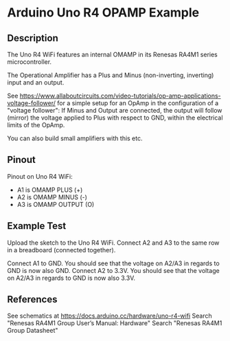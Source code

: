 # Arduino Uno R4 OPAMP Example

## Description

The Uno R4 WiFi features an internal OMAMP in its Renesas RA4M1 series microcontroller.

The Operational Amplifier has a Plus and Minus (non-inverting, inverting) input and an output. 

See https://www.allaboutcircuits.com/video-tutorials/op-amp-applications-voltage-follower/
for a simple setup for an OpAmp in the configuration of a "voltage follower": If Minus and Output are connected, the output will
follow (mirror) the voltage applied to Plus with respect to GND, within the electrical limits of the OpAmp.

You can also build small amplifiers with this etc.

## Pinout

Pinout on Uno R4 WiFi:
* A1 is OMAMP PLUS (+)
* A2 is OMAMP MINUS (-)
* A3 is OMAMP OUTPUT (O)

## Example Test

Upload the sketch to the Uno R4 WiFi. Connect A2 and A3 to the same row in a breadboard (connected together).

Connect A1 to GND. You should see that the voltage on A2/A3 in regards to GND is now also GND.
Connect A2 to 3.3V. You should see that the voltage on A2/A3 in regards to GND is now also 3.3V.

## References

See schematics at https://docs.arduino.cc/hardware/uno-r4-wifi
Search "Renesas RA4M1 Group User’s Manual: Hardware"
Search "Renesas RA4M1 Group Datasheet"